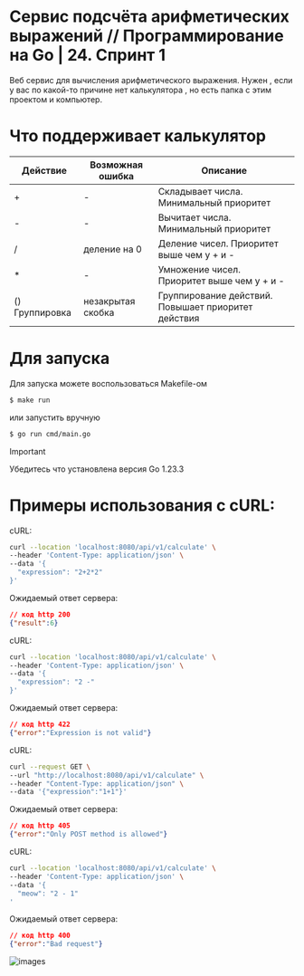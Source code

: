 # Сервис подсчёта арифметических выражений // Программирование на Go | 24. Спринт 1
Веб сервис для вычисления арифметического выражения. Нужен , если у вас по какой-то причине нет калькулятора , но есть папка с этим проектом и компьютер. 

# Что поддерживает калькулятор
| Действие | Возможная ошибка | Описание |
| --- | --- | --- |
| + | - | Складывает числа. Минимальный приоритет|
| - | - | Вычитает числа. Минимальный приоритет |
| / | деление на 0 | Деление чисел. Приоритет выше чем у + и - |
| * | - | Умножение чисел. Приоритет выше чем у + и - |
| () Группировка | незакрытая скобка | Группирование действий. Повышает приоритет действия |


# Для запуска
Для запуска можете воспользоваться Makefile-ом
```bash
$ make run
```
или запустить вручную
```bash
$ go run cmd/main.go
```
> [!IMPORTANT]
> Убедитесь что установлена версия Go 1.23.3

# Примеры использования с cURL:
cURL:
```bash
curl --location 'localhost:8080/api/v1/calculate' \
--header 'Content-Type: application/json' \
--data '{
  "expression": "2+2*2"
}'
```
Ожидаемый ответ сервера:
```json
// код http 200
{"result":6}
```

cURL:
```bash
curl --location 'localhost:8080/api/v1/calculate' \
--header 'Content-Type: application/json' \
--data '{
  "expression": "2 -"
}'
```
Ожидаемый ответ сервера:
```json
// код http 422
{"error":"Expression is not valid"}
```

cURL:
```bash
curl --request GET \
--url "http://localhost:8080/api/v1/calculate" \
--header "Content-Type: application/json" \
--data '{"expression":"1+1"}'
```
Ожидаемый ответ сервера:
```json
// код http 405
{"error":"Only POST method is allowed"}
```

cURL:
```bash
curl --location 'localhost:8080/api/v1/calculate' \
--header 'Content-Type: application/json' \
--data '{
  "meow": "2 - 1"
'
```
Ожидаемый ответ сервера:
```json
// код http 400
{"error":"Bad request"}
```





![images](https://github.com/user-attachments/assets/09b0393e-ed77-4a61-8ea4-8b057ffb07c1)

